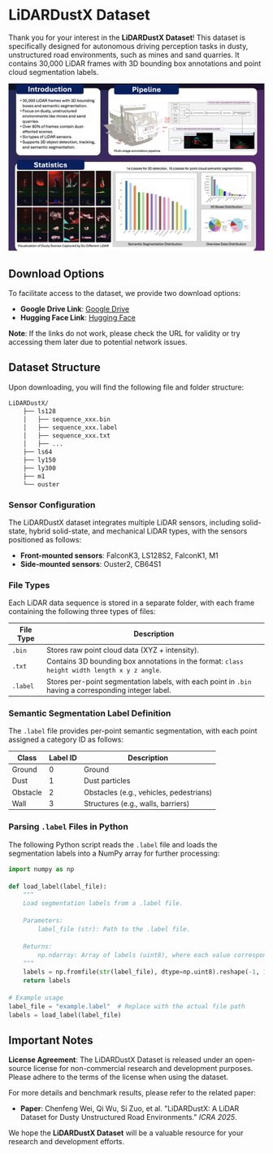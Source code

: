# LiDARDustX Dataset

Thank you for your interest in the **LiDARDustX Dataset**! This dataset is specifically designed for autonomous driving perception tasks in dusty, unstructured road environments, such as mines and sand quarries. It contains 30,000 LiDAR frames with 3D bounding box annotations and point cloud segmentation labels.


![Poster](./poster.png)

## Download Options

To facilitate access to the dataset, we provide two download options:

- **Google Drive Link**: [Google Drive](https://drive.google.com/file/d/1BSfYe4uLqaeKZzg5SzKNpu34UAzx3Dqn/view?usp=drive_link)
- **Hugging Face Link**: [Hugging Face](https://huggingface.co/datasets/Weichenfeng/LiDARDustX)

**Note**: If the links do not work, please check the URL for validity or try accessing them later due to potential network issues.

## Dataset Structure

Upon downloading, you will find the following file and folder structure:

```
LiDARDustX/
    ├── ls128
    │   ├── sequence_xxx.bin
    │   ├── sequence_xxx.label
    │   ├── sequence_xxx.txt
    │   ├── ...
    ├── ls64
    ├── ly150
    ├── ly300
    ├── m1
    └── ouster
```

### Sensor Configuration

The LiDARDustX dataset integrates multiple LiDAR sensors, including solid-state, hybrid solid-state, and mechanical LiDAR types, with the sensors positioned as follows:

- **Front-mounted sensors**: FalconK3, LS128S2, FalconK1, M1
- **Side-mounted sensors**: Ouster2, CB64S1

### File Types

Each LiDAR data sequence is stored in a separate folder, with each frame containing the following three types of files:

| File Type | Description |
|-----------|-------------|
| `.bin`    | Stores raw point cloud data (XYZ + intensity). |
| `.txt`    | Contains 3D bounding box annotations in the format: `class height width length x y z angle`. |
| `.label`  | Stores per-point segmentation labels, with each point in `.bin` having a corresponding integer label. |

### Semantic Segmentation Label Definition

The `.label` file provides per-point semantic segmentation, with each point assigned a category ID as follows:

| Class     | Label ID | Description                          |
|-----------|----------|--------------------------------------|
| Ground    | 0        | Ground                               |
| Dust      | 1        | Dust particles                       |
| Obstacle  | 2        | Obstacles (e.g., vehicles, pedestrians) |
| Wall      | 3        | Structures (e.g., walls, barriers)   |

### Parsing `.label` Files in Python

The following Python script reads the `.label` file and loads the segmentation labels into a NumPy array for further processing:

```python
import numpy as np

def load_label(label_file):
    """
    Load segmentation labels from a .label file.

    Parameters:
        label_file (str): Path to the .label file.

    Returns:
        np.ndarray: Array of labels (uint8), where each value corresponds to a LiDAR point.
    """
    labels = np.fromfile(str(label_file), dtype=np.uint8).reshape(-1, 1)
    return labels

# Example usage
label_file = "example.label"  # Replace with the actual file path
labels = load_label(label_file)
```

## Important Notes

**License Agreement**: The LiDARDustX Dataset is released under an open-source license for non-commercial research and development purposes. Please adhere to the terms of the license when using the dataset.

For more details and benchmark results, please refer to the related paper:

- **Paper**: Chenfeng Wei, Qi Wu, Si Zuo, et al. "LiDARDustX: A LiDAR Dataset for Dusty Unstructured Road Environments." *ICRA 2025*.

We hope the **LiDARDustX Dataset** will be a valuable resource for your research and development efforts.
```
